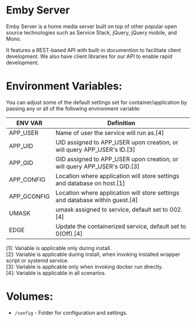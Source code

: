 # Emby Server

Emby Server is a home media server built on top of other popular open source
technologies such as Service Stack, jQuery, jQuery mobile, and Mono.

It features a REST-based API with built-in documention to facilitate client
development. We also have client libraries for our API to enable rapid
development.

# Environment Variables:

You can adjust some of the default settings set for container/application by
passing any or all of the following environment variable:  

| ENV VAR      | Definition                                                                     |
| ------------ | ------------------------------------------------------------------------------ |
| APP_USER     | Name of user the service will run as.\[4\]                                     |
| APP_UID      | UID assigned to APP_USER upon creation, or will query APP_USER's ID.\[3\]      |
| APP_GID      | GID assigned to APP_USER upon creation, or will query APP_USER's GID.\[3\]     |
| APP_CONFIG   | Location where application will store settings and database on host.\[1\]      |
| APP_GCONFIG  | Location where application will store settings and database within guest.\[4\] |
| UMASK        | umask assigned to service, default set to 002.\[4\]                            |
| EDGE         | Update the containerized service, default set to 0(Off).\[4\]                  |

\[1\]: Variable is applicable only during install.  
\[2\]: Variable is applicable during install, when invoking installed wrapper script or systemd service.  
\[3\]: Variable is applicable only when invoking docker run directly.  
\[4\]: Variable is applicable in all scenarios.  

# Volumes:

* `/config`  - Folder for configuration and settings.
